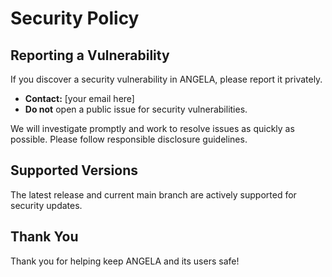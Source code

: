 # Security Policy

## Reporting a Vulnerability

If you discover a security vulnerability in ANGELA, please report it privately.

- **Contact:** [your email here]
- **Do not** open a public issue for security vulnerabilities.

We will investigate promptly and work to resolve issues as quickly as possible. Please follow responsible disclosure guidelines.

## Supported Versions

The latest release and current main branch are actively supported for security updates.

## Thank You

Thank you for helping keep ANGELA and its users safe!
